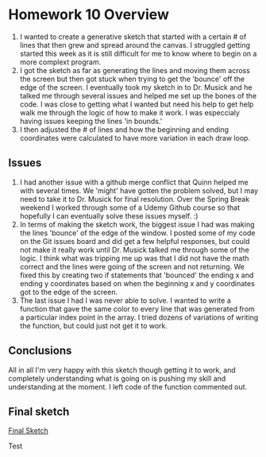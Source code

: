 # Homework 10 Overview
1. I wanted to create a generative sketch that started with a certain # of lines that then grew and spread around the canvas. I struggled getting started this week as it is still difficult for me to know where to begin on a more complext program.
2. I got the sketch as far as generating the lines and moving them across the screen but then got stuck when trying to get the 'bounce' off the edge of the screen. I eventually took my sketch in to Dr. Musick and he talked me through several issues and helped me set up the bones of the code. I was close to getting what I wanted but need his help to get help walk me through the logic of how to make it work. I was especcialy having issues keeping the lines 'in bounds.'
3. I then adjusted the # of lines and how the beginning and ending coordinates were calculated to have more variation in each draw loop.

## Issues

1. I had another issue with a github merge conflict that Quinn helped me with several times. We 'might' have gotten the problem solved, but I may need to take it to Dr. Musick for final resolution. Over the Spring Break weekend I worked through some of a Udemy Github course so that hopefully I can eventually solve these issues myself.  :)
2. In terms of making the sketch work, the biggest issue I had was making the lines 'bounce'  of the edge of the window. I posted some of my code on the Git issues board and did get a few helpful responses, but could not make it really work until Dr. Musick talked me through some of the logic. I think what was tripping me up was that I did not have the math correct and the lines were going of the screen and not returning. We fixed this by creating two if statements that 'bounced' the ending x and ending y coordinates based on when the beginning x and y coordinates got to the edge of the screen.
3. The last issue I had I was never able to solve. I wanted to write a function that gave the same color to every line that was generated from a particular index point in the array. I tried dozens of variations of writing the function, but could just not get it to work.

## Conclusions
All in all I'm very happy with this sketch though getting it to work, and completely understanding what is going on is pushing my skill and understanding at the moment. I left code of the function commented out. 

## Final sketch

[Final Sketch](https://marklannenum.github.io/work-120/hw-10/)

Test

